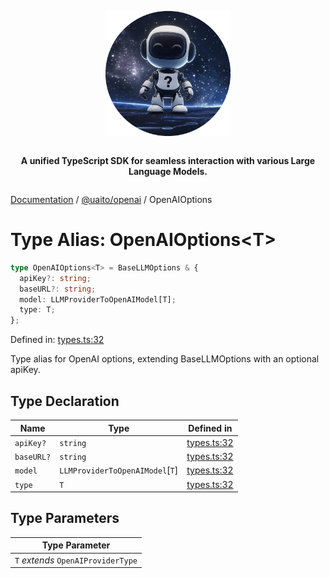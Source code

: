 <div style="display:flex; flex-direction:column; align-items:center;">
<p align="center">
  <img src="../UAITO.png" alt="UAITO Logo" width="200"/>
</p>

<p align="center">
  <strong>A unified TypeScript SDK for seamless interaction with various Large Language Models.</strong>
</p>
</div>

[Documentation](README.md) / [@uaito/openai](@uaito.openai.md) / OpenAIOptions

# Type Alias: OpenAIOptions\<T\>

```ts
type OpenAIOptions<T> = BaseLLMOptions & {
  apiKey?: string;
  baseURL?: string;
  model: LLMProviderToOpenAIModel[T];
  type: T;
};
```

Defined in: [types.ts:32](https://github.com/elribonazo/uaito/blob/780947ea6c24067fd2792374e0d02fcaf4cab1a7/packages/openai/src/types.ts#L32)

Type alias for OpenAI options, extending BaseLLMOptions with an optional apiKey.

## Type Declaration

| Name | Type | Defined in |
| ------ | ------ | ------ |
| `apiKey?` | `string` | [types.ts:32](https://github.com/elribonazo/uaito/blob/780947ea6c24067fd2792374e0d02fcaf4cab1a7/packages/openai/src/types.ts#L32) |
| `baseURL?` | `string` | [types.ts:32](https://github.com/elribonazo/uaito/blob/780947ea6c24067fd2792374e0d02fcaf4cab1a7/packages/openai/src/types.ts#L32) |
| `model` | `LLMProviderToOpenAIModel`\[`T`\] | [types.ts:32](https://github.com/elribonazo/uaito/blob/780947ea6c24067fd2792374e0d02fcaf4cab1a7/packages/openai/src/types.ts#L32) |
| `type` | `T` | [types.ts:32](https://github.com/elribonazo/uaito/blob/780947ea6c24067fd2792374e0d02fcaf4cab1a7/packages/openai/src/types.ts#L32) |

## Type Parameters

| Type Parameter |
| ------ |
| `T` *extends* `OpenAIProviderType` |
